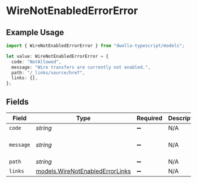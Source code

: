 # WireNotEnabledErrorError

## Example Usage

```typescript
import { WireNotEnabledErrorError } from "dwolla-typescript/models";

let value: WireNotEnabledErrorError = {
  code: "NotAllowed",
  message: "Wire transfers are currently not enabled.",
  path: "/_links/source/href",
  links: {},
};
```

## Fields

| Field                                                                    | Type                                                                     | Required                                                                 | Description                                                              | Example                                                                  |
| ------------------------------------------------------------------------ | ------------------------------------------------------------------------ | ------------------------------------------------------------------------ | ------------------------------------------------------------------------ | ------------------------------------------------------------------------ |
| `code`                                                                   | *string*                                                                 | :heavy_minus_sign:                                                       | N/A                                                                      | NotAllowed                                                               |
| `message`                                                                | *string*                                                                 | :heavy_minus_sign:                                                       | N/A                                                                      | Wire transfers are currently not enabled.                                |
| `path`                                                                   | *string*                                                                 | :heavy_minus_sign:                                                       | N/A                                                                      | /_links/source/href                                                      |
| `links`                                                                  | [models.WireNotEnabledErrorLinks](../models/wirenotenablederrorlinks.md) | :heavy_minus_sign:                                                       | N/A                                                                      | {}                                                                       |